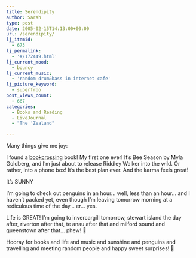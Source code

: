 ```yaml
---
title: Serendipity
author: Sarah
type: post
date: 2005-02-15T14:13:00+00:00
url: /serendipity/
lj_itemid:
  - 673
lj_permalink:
  - '#/172449.html'
lj_current_mood:
  - bouncy
lj_current_music:
  - 'random drum&bass in internet cafe'
lj_picture_keyword:
  - superfroo
post_views_count:
  - 667
categories:
  - Books and Reading
  - LiveJournal
  - "The 'Zealand"

---
```

Many things give me joy:

I found a [bookcrossing][1] book! My first one ever! It&#8217;s Bee Season by Myla Goldberg, and I&#8217;m just about to release Riddley Walker into the wild. Or rather, into a phone box! It&#8217;s the best plan ever. And the karma feels great!

It&#8217;s SUNNY

I&#8217;m going to check out penguins in an hour&#8230; well, less than an hour&#8230; and I haven&#8217;t packed yet, even though I&#8217;m leaving tomorrow morning at a rediculous time of the day&#8230; er&#8230; yes.

Life is GREAT! I&#8217;m going to invercargill tomorrow, stewart island the day after, riverton after that, te anau after that and milford sound and queenstown after that&#8230; phew! 🙂

Hooray for books and life and music and sunshine and penguins and travelling and meeting random people and happy sweet surprises! 🙂

 [1]: http://www.bookcrossing.com